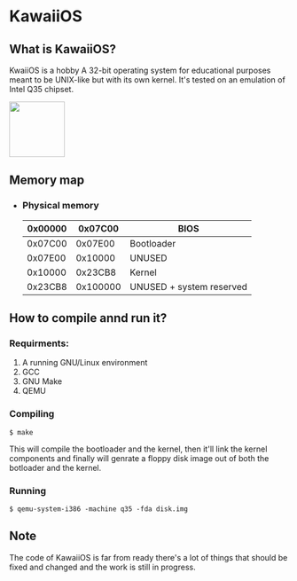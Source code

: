 # KawaiiOS
## What is KawaiiOS?
KwaiiOS is a hobby A 32-bit operating system for educational purposes meant to be UNIX-like but with its own kernel. It's tested on an emulation of Intel Q35 chipset.

<img align="center" width="100" height="100" src="https://raw.githubusercontent.com/nemoload/KawaiiOS/master/screenshots/screenshot1.png">

## Memory map
* ### Physical memory
    | 0x00000 	| 0x07C00  	| BIOS                   	|
    |---------	|----------	|------------------------	|
    | 0x07C00 	| 0x07E00  	| Bootloader             	|
    | 0x07E00 	| 0x10000  	| UNUSED                 	|
    | 0x10000 	| 0x23CB8  	| Kernel                 	|
    | 0x23CB8 	| 0x100000 	| UNUSED + system reserved 	|

## How to compile annd run it?
### Requirments:
1. A running GNU/Linux environment
2. GCC
3. GNU Make
4. QEMU

### Compiling
`$ make`

This will compile the bootloader and the kernel, then it'll link the kernel components and finally will genrate a floppy disk image out of both the botloader and the kernel.
### Running
`$ qemu-system-i386 -machine q35 -fda disk.img`
## Note
The code of KawaiiOS is far from ready there's a lot of things that should be fixed and changed and the work is still in progress.
